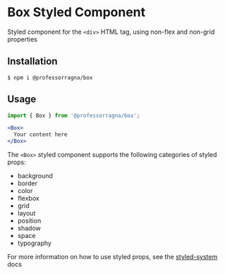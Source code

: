 # Box Styled Component

Styled component for the `<div>` HTML tag, using non-flex and non-grid properties

## Installation

```
$ npm i @professorragna/box
```

## Usage

```jsx
import { Box } from '@professorragna/box';

<Box>
  Your content here
</Box>
```

The `<Box>` styled component supports the following categories of styled props:

- background
- border
- color
- flexbox
- grid
- layout
- position
- shadow
- space
- typography

For more information on how to use styled props, see the [styled-system](https://styled-system.com/api/) docs
